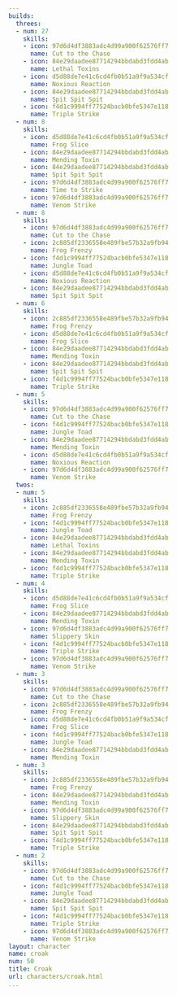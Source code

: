```yaml
---
builds:
  threes:
  - num: 27
    skills:
    - icon: 97d6d4df3883adc4d99a900f62576ff7
      name: Cut to the Chase
    - icon: 84e29daadee87714294bbdabd3fdd4ab
      name: Lethal Toxins
    - icon: d5d88de7e41c6cd4fb0b51a9f9a534cf
      name: Noxious Reaction
    - icon: 84e29daadee87714294bbdabd3fdd4ab
      name: Spit Spit Spit
    - icon: f4d1c9994ff77524bacb0bfe5347e118
      name: Triple Strike
  - num: 8
    skills:
    - icon: d5d88de7e41c6cd4fb0b51a9f9a534cf
      name: Frog Slice
    - icon: 84e29daadee87714294bbdabd3fdd4ab
      name: Mending Toxin
    - icon: 84e29daadee87714294bbdabd3fdd4ab
      name: Spit Spit Spit
    - icon: 97d6d4df3883adc4d99a900f62576ff7
      name: Time to Strike
    - icon: 97d6d4df3883adc4d99a900f62576ff7
      name: Venom Strike
  - num: 8
    skills:
    - icon: 97d6d4df3883adc4d99a900f62576ff7
      name: Cut to the Chase
    - icon: 2c885df2336558e489fbe57b32a9fb94
      name: Frog Frenzy
    - icon: f4d1c9994ff77524bacb0bfe5347e118
      name: Jungle Toad
    - icon: d5d88de7e41c6cd4fb0b51a9f9a534cf
      name: Noxious Reaction
    - icon: 84e29daadee87714294bbdabd3fdd4ab
      name: Spit Spit Spit
  - num: 6
    skills:
    - icon: 2c885df2336558e489fbe57b32a9fb94
      name: Frog Frenzy
    - icon: d5d88de7e41c6cd4fb0b51a9f9a534cf
      name: Frog Slice
    - icon: 84e29daadee87714294bbdabd3fdd4ab
      name: Mending Toxin
    - icon: 84e29daadee87714294bbdabd3fdd4ab
      name: Spit Spit Spit
    - icon: f4d1c9994ff77524bacb0bfe5347e118
      name: Triple Strike
  - num: 5
    skills:
    - icon: 97d6d4df3883adc4d99a900f62576ff7
      name: Cut to the Chase
    - icon: f4d1c9994ff77524bacb0bfe5347e118
      name: Jungle Toad
    - icon: 84e29daadee87714294bbdabd3fdd4ab
      name: Mending Toxin
    - icon: d5d88de7e41c6cd4fb0b51a9f9a534cf
      name: Noxious Reaction
    - icon: 97d6d4df3883adc4d99a900f62576ff7
      name: Venom Strike
  twos:
  - num: 5
    skills:
    - icon: 2c885df2336558e489fbe57b32a9fb94
      name: Frog Frenzy
    - icon: f4d1c9994ff77524bacb0bfe5347e118
      name: Jungle Toad
    - icon: 84e29daadee87714294bbdabd3fdd4ab
      name: Lethal Toxins
    - icon: 84e29daadee87714294bbdabd3fdd4ab
      name: Mending Toxin
    - icon: f4d1c9994ff77524bacb0bfe5347e118
      name: Triple Strike
  - num: 4
    skills:
    - icon: d5d88de7e41c6cd4fb0b51a9f9a534cf
      name: Frog Slice
    - icon: 84e29daadee87714294bbdabd3fdd4ab
      name: Mending Toxin
    - icon: 97d6d4df3883adc4d99a900f62576ff7
      name: Slippery Skin
    - icon: f4d1c9994ff77524bacb0bfe5347e118
      name: Triple Strike
    - icon: 97d6d4df3883adc4d99a900f62576ff7
      name: Venom Strike
  - num: 3
    skills:
    - icon: 97d6d4df3883adc4d99a900f62576ff7
      name: Cut to the Chase
    - icon: 2c885df2336558e489fbe57b32a9fb94
      name: Frog Frenzy
    - icon: d5d88de7e41c6cd4fb0b51a9f9a534cf
      name: Frog Slice
    - icon: f4d1c9994ff77524bacb0bfe5347e118
      name: Jungle Toad
    - icon: 84e29daadee87714294bbdabd3fdd4ab
      name: Mending Toxin
  - num: 3
    skills:
    - icon: 2c885df2336558e489fbe57b32a9fb94
      name: Frog Frenzy
    - icon: 84e29daadee87714294bbdabd3fdd4ab
      name: Mending Toxin
    - icon: 97d6d4df3883adc4d99a900f62576ff7
      name: Slippery Skin
    - icon: 84e29daadee87714294bbdabd3fdd4ab
      name: Spit Spit Spit
    - icon: f4d1c9994ff77524bacb0bfe5347e118
      name: Triple Strike
  - num: 2
    skills:
    - icon: 97d6d4df3883adc4d99a900f62576ff7
      name: Cut to the Chase
    - icon: f4d1c9994ff77524bacb0bfe5347e118
      name: Jungle Toad
    - icon: 84e29daadee87714294bbdabd3fdd4ab
      name: Spit Spit Spit
    - icon: f4d1c9994ff77524bacb0bfe5347e118
      name: Triple Strike
    - icon: 97d6d4df3883adc4d99a900f62576ff7
      name: Venom Strike
layout: character
name: croak
num: 50
title: Croak
url: characters/croak.html
...
```

